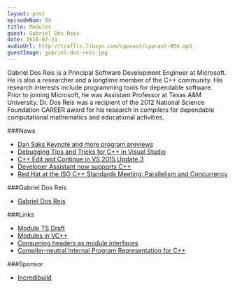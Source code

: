 ```yaml
---
layout: post
episodeNum: 64
title: Modules
guest: Gabriel Dos Reis
date: 2016-07-21
audioUrl: http://traffic.libsyn.com/cppcast/cppcast-064.mp3
guestImage: gabriel-dos-reis.jpg
---
```


Gabriel Dos Reis is a Principal Software Development Engineer at Microsoft. He is also a researcher and a longtime member of the C++ community.  His research interests include programming tools for dependable software. Prior to joining Microsoft, he was Assistant Professor at Texas A&M University.  Dr. Dos Reis was a recipient of the 2012 National Science Foundation CAREER award for his research in compilers for dependable computational mathematics and educational activities.

###News

 - [Dan Saks Keynote and more program previews](http://cppcon.org/dan-saks-keynote-preview-embedded-coroutines-and-accelerators-2016/)
 - [Debugging Tips and Tricks for C++ in Visual Studio](https://blogs.msdn.microsoft.com/vcblog/2016/07/11/debugging-tips-and-tricks-for-c-in-visual-studio/)
 - [C++ Edit and Continue in VS 2015 Update 3](https://blogs.msdn.microsoft.com/vcblog/2016/07/01/c-edit-and-continue-in-visual-studio-2015-update-3/)
 - [Developer Assistant now supports C++](https://blogs.msdn.microsoft.com/visualstudio/2016/07/13/developer-assistant-supports-cpp/)
 - [Red Hat at the ISO C++ Standards Meeting: Parallelism and Concurrency](http://developerblog.redhat.com/2016/07/15/red-hat-at-the-iso-c-standards-meeting-june-2016-oulu-parallelism-and-concurrency/)
 
###Gabriel Dos Reis

 - [Gabriel Dos Reis](http://www.axiomatics.org/~gdr/)
 
###Links

 - [Module TS Draft](http://www.open-std.org/jtc1/sc22/wg21/docs/papers/2016/p0142r0.pdf)
 - [Modules in VC++](https://blogs.msdn.microsoft.com/vcblog/2015/12/03/c-modules-in-vs-2015-update-1/)
 - [Consuming headers as module interfaces](https://channel9.msdn.com/Shows/C9-GoingNative/GoingNative-46-Why-you-should-be-Using-Cpp-Modules) 
 - [Compiler-neutral Internal Program Representation for C++](https://github.com/GabrielDosReis/ipr)

###Sponsor

- [Incredibuild](https://www.incredibuild.com/cppoffer)

